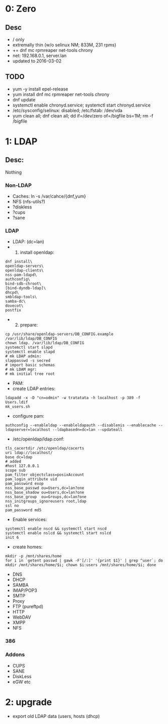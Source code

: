 # 0: Zero
## Desc
* / only
* extremally thin (w/o selinux NM; 833M, 231 rpms)
* += dnf mc rpmreaper net-tools chrony
* net: 192.168.0.1, server.lan
* updated to 2016-03-02
## TODO
* yum -y install epel-release
* yum install dnf mc rpmreaper net-tools chrony
* dnf update
* systemctl enable chronyd.service; systemctl start chronyd.service
* /etc/sysconfig/selinux: disabled; /etc/fstab: /dev/vda
* yum clean all; dnf clean all; dd if=/dev/zero of=/bigfile bs=1M; rm -f /bigfile

# 1: LDAP
## Desc:
Nothing
### Non-LDAP
* Caches: ln -s /var/cahce/{dnf,yum}
* NFS (nfs-utils?)
* ?diskless
* ?cups
* ?sane

### LDAP
* LDAP:
(dc=lan)
 * 1. install openldap:
```
dnf install\
openldap-servers\
openldap-clients\
nss-pam-ldapd\
authconfig\
bind-sdb-chroot\
[bind-dyndb-ldap]\
dhcpd\
smbldap-tools\
samba-dc\
dovecot\
postfix
```
 * 2. prepare:
```
cp /usr/share/openldap-servers/DB_CONFIG.example /var/lib/ldap/DB_CONFIG
chown ldap. /var/lib/ldap/DB_CONFIG
systemctl start slapd
systemctl enable slapd
# mk LDAP admin:
slappasswd -s secred
# import basic schemas
# mk LDAM mgr:
# mk initial tree root
```
* PAM:
 * create LDAP entries:
```
ldapadd -x -D "cn=odmin" -w tratatata -h localhost -p 389 -f Users.ldif
mk_users.sh
```
 * configure pam:
```
authconfig --enableldap --enableldapauth --disablenis --enablecache --ldapserver=localhost --ldapbasedn=dc=lan --updateall
```
 * /etc/openldap/ldap.conf:
```
tls_cacertdir /etc/openldap/cacerts
uri ldap://localhost/
base dc=ldap
# added
#host 127.0.0.1
scope sub
pam_filter objectclass=posixAccount
pam_login_attribute uid
pam_password exop
nss_base_passwd ou=Users,dc=lan?one
nss_base_shadow ou=Users,dc=lan?one
nss_base_group  ou=Groups,dc=lan?one
nss_initgroups_ignoreusers root,ldap
ssl no
pam_password md5
```
 * Enable services:
```
systemctl enable nscd && systemctl start nscd
systemctl enable nslcd && systemctl start nslcd
init 6
```
 * create homes:
```
mkdir -p /mnt/shares/home
for i in `getent passwd | gawk -F'[/:]' '{print $1}' | grep ^user`; do mkdir /mnt/shares/home/$i; chown $i:users /mnt/shares/home/$i; done
```
* DNS
* DHCP
* SAMBA
* IMAP/POP3
* SMTP
* Proxy
* FTP (pureftpd)
* HTTP
* WebDAV
* XMPP
* NFS
### 386

### Addons
* CUPS
* SANE
* DiskLess
* eGW etc

# 2: upgrade
* export old LDAP data (users, hosts (dhcp)
